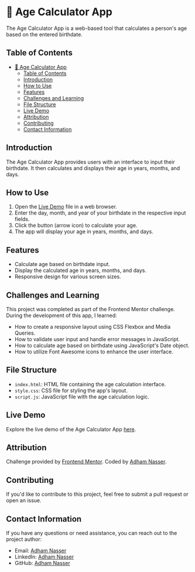 # 🔞 Age Calculator App

The Age Calculator App is a web-based tool that calculates a person's age based on the entered birthdate.

## Table of Contents
- [🔞 Age Calculator App](#-age-calculator-app)
  - [Table of Contents](#table-of-contents)
  - [Introduction](#introduction)
  - [How to Use](#how-to-use)
  - [Features](#features)
  - [Challenges and Learning](#challenges-and-learning)
  - [File Structure](#file-structure)
  - [Live Demo](#live-demo)
  - [Attribution](#attribution)
  - [Contributing](#contributing)
  - [Contact Information](#contact-information)

## Introduction

The Age Calculator App provides users with an interface to input their birthdate. It then calculates and displays their age in years, months, and days.

## How to Use

1. Open the [Live Demo](#live-demo) file in a web browser.
2. Enter the day, month, and year of your birthdate in the respective input fields.
3. Click the button (arrow icon) to calculate your age.
4. The app will display your age in years, months, and days.

## Features

- Calculate age based on birthdate input.
- Display the calculated age in years, months, and days.
- Responsive design for various screen sizes.

## Challenges and Learning

This project was completed as part of the Frontend Mentor challenge. During the development of this app, I learned:
- How to create a responsive layout using CSS Flexbox and Media Queries.
- How to validate user input and handle error messages in JavaScript.
- How to calculate age based on birthdate using JavaScript's Date object.
- How to utilize Font Awesome icons to enhance the user interface.

## File Structure

- `index.html`: HTML file containing the age calculation interface.
- `style.css`: CSS file for styling the app's layout.
- `script.js`: JavaScript file with the age calculation logic.

## Live Demo

Explore the live demo of the Age Calculator App [here](#).

## Attribution

Challenge provided by [Frontend Mentor](https://www.frontendmentor.io?ref=challenge). Coded by [Adham Nasser](https://github.com/Adhamxiii).

## Contributing

If you'd like to contribute to this project, feel free to submit a pull request or open an issue.

## Contact Information

If you have any questions or need assistance, you can reach out to the project author:

- Email: [Adham Nasser](mailto:adhamxiii22@gmail.com)
- LinkedIn: [Adham Nasser](https://www.linkedin.com/in/adhamxiii/)
- GitHub: [Adham Nasser](https://github.com/Adhamxiii)
